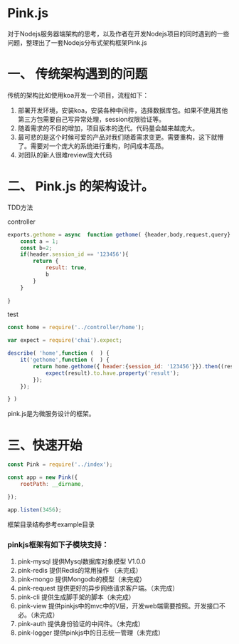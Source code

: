 # Pink.js

对于Nodejs服务器端架构的思考，以及作者在开发Nodejs项目的同时遇到的一些问题，整理出了一套Nodejs分布式架构框架Pink.js

# 一、 传统架构遇到的问题
    
传统的架构比如使用koa开发一个项目，流程如下：
1. 部署开发环境，安装koa，安装各种中间件，选择数据库包。如果不使用其他第三方包需要自己写异常处理，session权限验证等。
2. 随着需求的不但的增加，项目版本的迭代。代码量会越来越庞大。
3. 最可悲的是这个时候可爱的产品对我们随着需求变更。需要重构，这下就懵了。需要对一个庞大的系统进行重构，时间成本高昂。
4. 对团队的新人很难review庞大代码
# 二、 Pink.js 的架构设计。
TDD方法

controller
```js
exports.gethome = async  function gethome( {header,body,request,query} ) {
	const a = 1;
	const b=2;
	if(header.session_id == '123456'){
        return {
            result: true,
            b
        }
	}
	
}
```

test

```js
const home = require('../controller/home');

var expect = require('chai').expect;

describe( 'home',function (  ) {
	it('gethome',function (  ) {
		return home.gethome({ header:{session_id: '123456'}}).then((result)=>{
			expect(result).to.have.property('result');
		});
	});

} )

```

pink.js是为微服务设计的框架。

# 三、快速开始

```js
const Pink = require('../index');

const app = new Pink({
	rootPath: __dirname,

});

app.listen(3456);
```

 框架目录结构参考example目录
 

### pinkjs框架有如下子模块支持：

1. pink-mysql   提供Mysql数据库对象模型  V1.0.0
2. pink-redis   提供Redis的常用操作    （未完成）
3. pink-mongo   提供Mongodb的模型（未完成）
4. pink-request 提供更好的异步网络请求客户端。（未完成）
5. pink-cli     提供生成脚手架的脚本（未完成）
6. pink-view    提供pinkjs中的mvc中的V层，开发web端需要按照。开发接口不必。（未完成）
7. pink-auth    提供身份验证的中间件。（未完成）
8. pink-logger  提供pinkjs中的日志统一管理（未完成）

